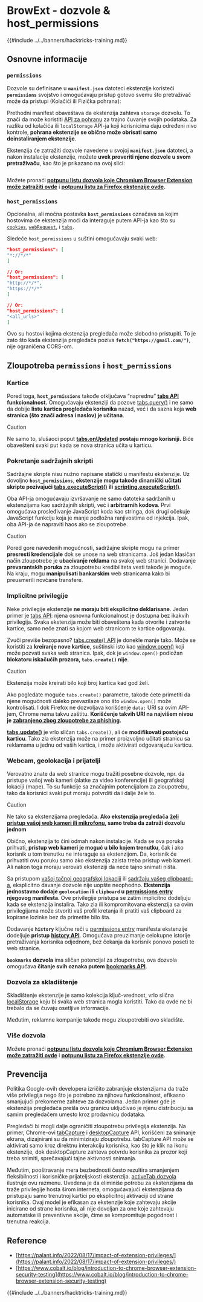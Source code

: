 # BrowExt - dozvole & host_permissions

{{#include ../../banners/hacktricks-training.md}}

## Osnovne informacije

### **`permissions`**

Dozvole su definisane u **`manifest.json`** datoteci ekstenzije koristeći **`permissions`** svojstvo i omogućavaju pristup gotovo svemu što pretraživač može da pristupi (Kolačići ili Fizička pohrana):

Prethodni manifest obaveštava da ekstenzija zahteva `storage` dozvolu. To znači da može koristiti [API za pohranu](https://developer.mozilla.org/en-US/docs/Mozilla/Add-ons/WebExtensions/API/storage) za trajno čuvanje svojih podataka. Za razliku od kolačića ili `localStorage` API-ja koji korisnicima daju određeni nivo kontrole, **pohrana ekstenzije se obično može obrisati samo deinstaliranjem ekstenzije**.

Ekstenzija će zatražiti dozvole navedene u svojoj **`manifest.json`** datoteci, a nakon instalacije ekstenzije, možete **uvek proveriti njene dozvole u svom pretraživaču**, kao što je prikazano na ovoj slici:

<figure><img src="../../images/image (18).png" alt=""><figcaption></figcaption></figure>

Možete pronaći [**potpunu listu dozvola koje Chromium Browser Extension može zatražiti ovde**](https://developer.chrome.com/docs/extensions/develop/concepts/declare-permissions#permissions) i [**potpunu listu za Firefox ekstenzije ovde**](https://developer.mozilla.org/en-US/docs/Mozilla/Add-ons/WebExtensions/manifest.json/permissions#api_permissions)**.**

### `host_permissions`

Opcionalna, ali moćna postavka **`host_permissions`** označava sa kojim hostovima će ekstenzija moći da interaguje putem API-ja kao što su [`cookies`](https://developer.mozilla.org/en-US/docs/Mozilla/Add-ons/WebExtensions/API/cookies), [`webRequest`](https://developer.mozilla.org/en-US/docs/Mozilla/Add-ons/WebExtensions/API/webRequest), i [`tabs`](https://developer.mozilla.org/en-US/docs/Mozilla/Add-ons/WebExtensions/API/tabs).

Sledeće `host_permissions` u suštini omogućavaju svaki web:
```json
"host_permissions": [
"*://*/*"
]

// Or:
"host_permissions": [
"http://*/*",
"https://*/*"
]

// Or:
"host_permissions": [
"<all_urls>"
]
```
Ovo su hostovi kojima ekstenzija pregledača može slobodno pristupiti. To je zato što kada ekstenzija pregledača poziva **`fetch("https://gmail.com/")`**, nije ograničena CORS-om.

## Zloupotreba `permissions` i `host_permissions`

### Kartice

Pored toga, **`host_permissions`** takođe otključava “naprednu” [**tabs API**](https://developer.mozilla.org/en-US/docs/Mozilla/Add-ons/WebExtensions/API/tabs) **funkcionalnost.** Omogućavaju ekstenziji da pozove [tabs.query()](https://developer.mozilla.org/en-US/docs/Mozilla/Add-ons/WebExtensions/API/tabs/query) i ne samo da dobije **listu kartica pregledača korisnika** nazad, već i da sazna koja **web stranica (što znači adresa i naslov) je učitana**.

> [!CAUTION]
> Ne samo to, slušaoci poput [**tabs.onUpdated**](https://developer.mozilla.org/en-US/docs/Mozilla/Add-ons/WebExtensions/API/tabs/onUpdated) **postaju mnogo korisniji.** Biće obavešteni svaki put kada se nova stranica učita u karticu.

### Pokretanje sadržajnih skripti <a href="#running-content-scripts" id="running-content-scripts"></a>

Sadržajne skripte nisu nužno napisane statički u manifestu ekstenzije. Uz dovoljno **`host_permissions`**, **ekstenzije mogu takođe dinamički učitati skripte pozivajući** [**tabs.executeScript()**](https://developer.mozilla.org/en-US/docs/Mozilla/Add-ons/WebExtensions/API/tabs/executeScript) **ili** [**scripting.executeScript()**](https://developer.mozilla.org/en-US/docs/Mozilla/Add-ons/WebExtensions/API/scripting/executeScript).

Oba API-ja omogućavaju izvršavanje ne samo datoteka sadržanih u ekstenzijama kao sadržajnih skripti, već i **arbitrarnih kodova**. Prvi omogućava prosleđivanje JavaScript koda kao stringa, dok drugi očekuje JavaScript funkciju koja je manje podložna ranjivostima od injekcija. Ipak, oba API-ja će napraviti haos ako se zloupotrebe.

> [!CAUTION]
> Pored gore navedenih mogućnosti, sadržajne skripte mogu na primer **presresti kredencijale** dok se unose na web stranicama. Još jedan klasičan način zloupotrebe je **ubacivanje reklama** na svakoj web stranici. Dodavanje **prevarantskih poruka** za zloupotrebu kredibiliteta vesti takođe je moguće. Na kraju, mogu **manipulisati bankarskim** web stranicama kako bi preusmerili novčane transfere.

### Implicitne privilegije <a href="#implicit-privileges" id="implicit-privileges"></a>

Neke privilegije ekstenzije **ne moraju biti eksplicitno deklarisane**. Jedan primer je [tabs API](https://developer.mozilla.org/en-US/docs/Mozilla/Add-ons/WebExtensions/API/tabs): njena osnovna funkcionalnost je dostupna bez ikakvih privilegija. Svaka ekstenzija može biti obaveštena kada otvorite i zatvorite kartice, samo neće znati sa kojom web stranicom te kartice odgovaraju.

Zvuči previše bezopasno? [tabs.create() API](https://developer.mozilla.org/en-US/docs/Mozilla/Add-ons/WebExtensions/API/tabs/create) je donekle manje tako. Može se koristiti za **kreiranje nove kartice**, suštinski isto kao [window.open()](https://developer.mozilla.org/en-US/docs/Web/API/Window/open) koji može pozvati svaka web stranica. Ipak, dok je `window.open()` podložan **blokatoru iskačućih prozora, `tabs.create()` nije**.

> [!CAUTION]
> Ekstenzija može kreirati bilo koji broj kartica kad god želi.

Ako pogledate moguće `tabs.create()` parametre, takođe ćete primetiti da njene mogućnosti daleko prevazilaze ono što `window.open()` može kontrolisati. I dok Firefox ne dozvoljava korišćenje `data:` URI sa ovim API-jem, Chrome nema takvu zaštitu. **Korišćenje takvih URI na najvišem nivou je** [**zabranjeno zbog zloupotrebe za phishing**](https://bugzilla.mozilla.org/show_bug.cgi?id=1331351)**.**

[**tabs.update()**](https://developer.mozilla.org/en-US/docs/Mozilla/Add-ons/WebExtensions/API/tabs/update) je vrlo sličan `tabs.create()`, ali će **modifikovati postojeću karticu**. Tako zla ekstenzija može na primer proizvoljno učitati stranicu sa reklamama u jednu od vaših kartica, i može aktivirati odgovarajuću karticu.

### Webcam, geolokacija i prijatelji <a href="#webcam-geolocation-and-friends" id="webcam-geolocation-and-friends"></a>

Verovatno znate da web stranice mogu tražiti posebne dozvole, npr. da pristupe vašoj web kameri (alatke za video konferencije) ili geografskoj lokaciji (mape). To su funkcije sa značajnim potencijalom za zloupotrebu, tako da korisnici svaki put moraju potvrditi da i dalje žele to.

> [!CAUTION]
> Ne tako sa ekstenzijama pregledača. **Ako ekstenzija pregledača** [**želi pristup vašoj web kameri ili mikrofonu**](https://developer.mozilla.org/en-US/docs/Web/API/MediaDevices/getUserMedia)**, samo treba da zatraži dozvolu jednom**

Obično, ekstenzija to čini odmah nakon instalacije. Kada se ova poruka prihvati, **pristup web kameri je moguć u bilo kojem trenutku**, čak i ako korisnik u tom trenutku ne interaguje sa ekstenzijom. Da, korisnik će prihvatiti ovu poruku samo ako ekstenzija zaista treba pristup web kameri. Ali nakon toga moraju verovati ekstenziji da neće tajno snimati ništa.

Sa pristupom [vašoj tačnoj geografskoj lokaciji](https://developer.mozilla.org/en-US/docs/Web/API/Geolocation) ili [sadržaju vašeg clipboard-a](https://developer.mozilla.org/en-US/docs/Web/API/Clipboard_API), eksplicitno davanje dozvole nije uopšte neophodno. **Ekstenzija jednostavno dodaje `geolocation` ili `clipboard` u** [**permissions entry**](https://developer.mozilla.org/en-US/docs/Mozilla/Add-ons/WebExtensions/manifest.json/permissions) **njegovog manifesta**. Ove privilegije pristupa se zatim implicitno dodeljuju kada se ekstenzija instalira. Tako zla ili kompromitovana ekstenzija sa ovim privilegijama može stvoriti vaš profil kretanja ili pratiti vaš clipboard za kopirane lozinke bez da primetite bilo šta.

Dodavanje **`history`** ključne reči u [permissions entry](https://developer.mozilla.org/en-US/docs/Mozilla/Add-ons/WebExtensions/manifest.json/permissions) manifesta ekstenzije dodeljuje **pristup** [**history API**](https://developer.mozilla.org/en-US/docs/Mozilla/Add-ons/WebExtensions/API/history). Omogućava preuzimanje celokupne istorije pretraživanja korisnika odjednom, bez čekanja da korisnik ponovo poseti te web stranice.

**`bookmarks`** **dozvola** ima sličan potencijal za zloupotrebu, ova dozvola omogućava **čitanje svih oznaka putem** [**bookmarks API**](https://developer.mozilla.org/en-US/docs/Mozilla/Add-ons/WebExtensions/API/bookmarks).

### Dozvola za skladištenje <a href="#the-storage-permission" id="the-storage-permission"></a>

Skladištenje ekstenzije je samo kolekcija ključ-vrednost, vrlo slična [localStorage](https://developer.mozilla.org/en-US/docs/Web/API/Window/localStorage) koju bi svaka web stranica mogla koristiti. Tako da ovde ne bi trebalo da se čuvaju osetljive informacije.

Međutim, reklamne kompanije takođe mogu zloupotrebiti ovo skladište.

### Više dozvola

Možete pronaći [**potpunu listu dozvola koje Chromium Browser Extension može zatražiti ovde**](https://developer.chrome.com/docs/extensions/develop/concepts/declare-permissions#permissions) i [**potpunu listu za Firefox ekstenzije ovde**](https://developer.mozilla.org/en-US/docs/Mozilla/Add-ons/WebExtensions/manifest.json/permissions#api_permissions)**.**

## Prevencija <a href="#why-not-restrict-extension-privileges" id="why-not-restrict-extension-privileges"></a>

Politika Google-ovih developera izričito zabranjuje ekstenzijama da traže više privilegija nego što je potrebno za njihovu funkcionalnost, efikasno smanjujući prekomerne zahteve za dozvolama. Jedan primer gde je ekstenzija pregledača prešla ovu granicu uključivao je njenu distribuciju sa samim pregledačem umesto kroz prodavnicu dodataka.

Pregledači bi mogli dalje ograničiti zloupotrebu privilegija ekstenzija. Na primer, Chrome-ovi [tabCapture](https://developer.chrome.com/docs/extensions/reference/tabCapture/) i [desktopCapture](https://developer.chrome.com/docs/extensions/reference/desktopCapture/) API, korišćeni za snimanje ekrana, dizajnirani su da minimiziraju zloupotrebu. tabCapture API može se aktivirati samo kroz direktnu interakciju korisnika, kao što je klik na ikonu ekstenzije, dok desktopCapture zahteva potvrdu korisnika za prozor koji treba snimiti, sprečavajući tajne aktivnosti snimanja.

Međutim, pooštravanje mera bezbednosti često rezultira smanjenjem fleksibilnosti i korisničke prijateljskosti ekstenzija. [activeTab dozvola](https://developer.mozilla.org/en-US/docs/Mozilla/Add-ons/WebExtensions/manifest.json/permissions#activetab_permission) ilustruje ovu razmenu. Uvedena je da eliminiše potrebu za ekstenzijama da traže privilegije hosta širom interneta, omogućavajući ekstenzijama da pristupaju samo trenutnoj kartici po eksplicitnoj aktivaciji od strane korisnika. Ovaj model je efikasan za ekstenzije koje zahtevaju akcije inicirane od strane korisnika, ali nije dovoljan za one koje zahtevaju automatske ili preventivne akcije, čime se kompromituje pogodnost i trenutna reakcija.

## **Reference**

- [https://palant.info/2022/08/17/impact-of-extension-privileges/](https://palant.info/2022/08/17/impact-of-extension-privileges/)
- [https://www.cobalt.io/blog/introduction-to-chrome-browser-extension-security-testing](https://www.cobalt.io/blog/introduction-to-chrome-browser-extension-security-testing)

{{#include ../../banners/hacktricks-training.md}}
